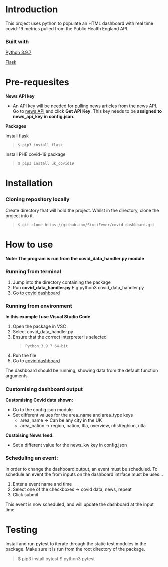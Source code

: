 
<!-- Headings -->
<!-- Strong -->
<!-- Horizontal Rule -->
<!-- Link -->
<!-- Blockquote -->
# Introduction
This project uses python to populate an HTML dashboard with real time covid-19 metrics pulled from the Public Health England API.

### Built with

[Python 3.9.7](https://www.python.org/)

[Flask](https://flask.palletsprojects.com/en/2.0.x/)

# Pre-requesites

**News API key**
- An API key will be needed for pulling news articles from the news API. Go to [news API](https://newsapi.org/) and click **Get API Key**. This key needs to be **assigned to news_api_key in config.json**.

**Packages**

Install flask
  > ``$ pip3 install flask``

Install PHE covid-19 package
  > ``$ pip3 install uk_covid19``


# Installation

### Cloning repository locally
Create directory that will hold the project. Whilst in the directory, clone the project into it.

> ``$ git clone https://github.com/SixtiFever/covid_dashboard.git``



# How to use

**Note: The program is run from the covid_data_handler.py module**


### Running from terminal
1. Jump into the directory containing the package
2. Run **covid_data_handler.py** E.g python3 covid_data_handler.py
3. Go to [covid dashboard](http://127.0.0.1:5000/index)

### Running from environment
**In this example I use Visual Studio Code**
1. Open the package in VSC
2. Select covid_data_handler.py
3. Ensure that the correct interpreter is selected
    > ``Python 3.9.7 64-bit``
4. Run the file
5. Go to [covid dashboard](http://127.0.0.1:5000/index)


The dashboard should be running, showing
data from the default function arguments.

### Customising dashboard output

**Customising Covid data shown:**
- Go to the config.json module
- Set different values for the area_name and area_type keys
    - area_name -> Can be any city in the UK
    - area_nation -> region, nation, ltla, overview, nhsReghion, utla

**Custoising News feed:**
- Set a different value for the news_kw key in config.json

### Scheduling an event:
In order to change the dashboard output, an event must be scheduled. To schedule an event the from inputs on the dashboard intrface must be uses...
1. Enter a event name and time
2. Select one of the checkboxes -> covid data, news, repeat
3. Click submit

This event is now scheduled, and will update the dashboard at the input time


# Testing

Install and run pytest to iterate through the static test modules in the package. Make sure it is run from the root directory of the package.

> $ pip3 install pytest
> $ python3 pytest


